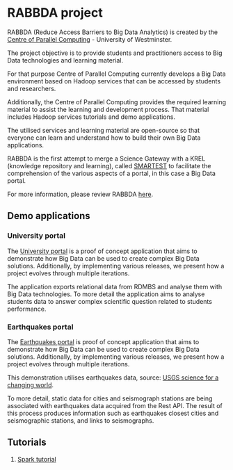 # RABBDA project

RABBDA (Reduce Access Barriers to Big Data Analytics) is created by the [Centre of Parallel Computing](https://www.westminster.ac.uk/research/groups-and-centres/centre-for-parallel-computing) - University of Westminster.

The project objective is to provide students and practitioners access to Big Data technologies and learning material.

For that purpose Centre of Parallel Computing currently develops a Big Data environment based on Hadoop services that can be accessed by students and researchers.

Additionally, the Centre of Parallel Computing provides the required learning material to assist the learning and development process.
That material includes Hadoop services tutorials and demo applications.

The utilised services and learning material are open-source so that everyone can learn and understand how to build their own Big Data applications.

RABBDA is the first attempt to merge a Science Gateway with a KREL (knowledge repository and learning), called [SMARTEST](https://smartest-repo.herokuapp.com/)
to facilitate the comprehension of the various aspects of a portal, in this case a Big Data portal.

For more information, please review RABBDA [here](https://rabbda.readthedocs.io/).

## Demo applications

### University portal

The [University portal](https://github.com/UoW-CPC/rabbda-university-portal) is a proof of concept application that aims to demonstrate how Big Data can be used to create complex Big Data solutions. Additionally, by implementing various releases, we present how a project evolves through multiple iterations.

The application exports relational data from RDMBS and analyse them with Big Data technologies.
To more detail the application aims to analyse students data to answer complex scientific question related to students performance.

### Earthquakes portal
The [Earthquakes portal](https://github.com/UoW-CPC/rabbda-earthquakes-portal) is proof of concept application that aims to demonstrate how Big Data can be used to create complex Big Data solutions.
Additionally, by implementing various releases, we present how a project evolves through multiple iterations.

This demonstration utilises earthquakes data, source: [USGS science for a changing world](https://earthquake.usgs.gov).

To more detail, static data for cities and seismograph stations are being associated with earthquakes data acquired from the Rest API. The result of this process produces information such as earthquakes closest cities and seismographic stations, and links to seismographs.

## Tutorials

1. [Spark tutorial](https://github.com/UoW-CPC/rabbda-spark-tutorial)

